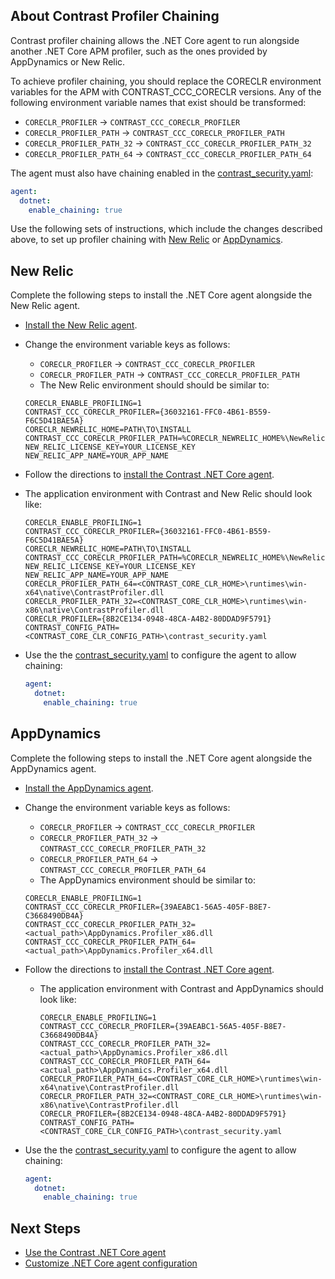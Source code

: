 
<!--
title: "Contrast .NET Core Agent Profiler Chaining"
description: "Contrast .NET Core agent instructions for profiler chaining"
tags: "installation agent .NET Core windows profiler chaining"
-->

## About Contrast Profiler Chaining 

Contrast profiler chaining allows the .NET Core agent to run alongside another .NET Core APM profiler, such as the ones provided by AppDynamics or New Relic. 

To achieve profiler chaining, you should replace the CORECLR environment variables for the APM with CONTRAST_CCC_CORECLR versions. Any of the following environment variable names that exist should be transformed: 

- `CORECLR_PROFILER` -> `CONTRAST_CCC_CORECLR_PROFILER`
- `CORECLR_PROFILER_PATH` -> `CONTRAST_CCC_CORECLR_PROFILER_PATH`
- `CORECLR_PROFILER_PATH_32` -> `CONTRAST_CCC_CORECLR_PROFILER_PATH_32`
- `CORECLR_PROFILER_PATH_64` -> `CONTRAST_CCC_CORECLR_PROFILER_PATH_64`

The agent must also have chaining enabled in the [contrast_security.yaml](installation-netcoreconfig.html):

``` yaml
agent:
  dotnet:
    enable_chaining: true
```

Use the following sets of instructions, which include the changes described above, to set up profiler chaining with [New Relic](#new-relic) or [AppDynamics](#appdynamics). 

## New Relic

Complete the following steps to install the .NET Core agent alongside the New Relic agent.

* [Install the New Relic agent](https://docs.newrelic.com/docs/agents/net-agent/installation/install-net-core-agent).

* Change the environment variable keys as follows:

    - `CORECLR_PROFILER` -> `CONTRAST_CCC_CORECLR_PROFILER`
    - `CORECLR_PROFILER_PATH` -> `CONTRAST_CCC_CORECLR_PROFILER_PATH`

    * The New Relic environment should should be similar to:

    ``` shell
    CORECLR_ENABLE_PROFILING=1
    CONTRAST_CCC_CORECLR_PROFILER={36032161-FFC0-4B61-B559-F6C5D41BAE5A}
    CORECLR_NEWRELIC_HOME=PATH\TO\INSTALL
    CONTRAST_CCC_CORECLR_PROFILER_PATH=%CORECLR_NEWRELIC_HOME%\NewRelic.Profiler.dll
    NEW_RELIC_LICENSE_KEY=YOUR_LICENSE_KEY
    NEW_RELIC_APP_NAME=YOUR_APP_NAME
    ```

* Follow the directions to [install the Contrast .NET Core agent](installation-netcoreinstall.html#netcore-windows).

 * The application environment with Contrast and New Relic should look like:

    ``` shell
    CORECLR_ENABLE_PROFILING=1
    CONTRAST_CCC_CORECLR_PROFILER={36032161-FFC0-4B61-B559-F6C5D41BAE5A}
    CORECLR_NEWRELIC_HOME=PATH\TO\INSTALL
    CONTRAST_CCC_CORECLR_PROFILER_PATH=%CORECLR_NEWRELIC_HOME%\NewRelic.Profiler.dll
    NEW_RELIC_LICENSE_KEY=YOUR_LICENSE_KEY
    NEW_RELIC_APP_NAME=YOUR_APP_NAME
    CORECLR_PROFILER_PATH_64=<CONTRAST_CORE_CLR_HOME>\runtimes\win-x64\native\ContrastProfiler.dll
    CORECLR_PROFILER_PATH_32=<CONTRAST_CORE_CLR_HOME>\runtimes\win-x86\native\ContrastProfiler.dll
    CORECLR_PROFILER={8B2CE134-0948-48CA-A4B2-80DDAD9F5791}
    CONTRAST_CONFIG_PATH=<CONTRAST_CORE_CLR_CONFIG_PATH>\contrast_security.yaml
    ```
    
* Use the the [contrast_security.yaml](installation-netcoreconfig.html) to configure the agent to allow chaining:

    ``` yaml
    agent:
      dotnet:
        enable_chaining: true
    ```

## AppDynamics

Complete the following steps to install the .NET Core agent alongside the AppDynamics agent.

* [Install the AppDynamics agent](https://docs.appdynamics.com/display/PRO45/Install+the+.NET+Core+Microservices+Agent+for+Windows).

* Change the environment variable keys as follows:

    - `CORECLR_PROFILER` -> `CONTRAST_CCC_CORECLR_PROFILER`
    - `CORECLR_PROFILER_PATH_32` -> `CONTRAST_CCC_CORECLR_PROFILER_PATH_32`
    - `CORECLR_PROFILER_PATH_64` -> `CONTRAST_CCC_CORECLR_PROFILER_PATH_64`

    * The AppDynamics environment should be similar to:

     ``` shell
     CORECLR_ENABLE_PROFILING=1
     CONTRAST_CCC_CORECLR_PROFILER={39AEABC1-56A5-405F-B8E7-C3668490DB4A}
     CONTRAST_CCC_CORECLR_PROFILER_PATH_32=<actual_path>\AppDynamics.Profiler_x86.dll
     CONTRAST_CCC_CORECLR_PROFILER_PATH_64=<actual_path>\AppDynamics.Profiler_x64.dll
     ```

* Follow the directions to [install the Contrast .NET Core agent](installation-netcoreinstall.html#netcore-windows).

  * The application environment with Contrast and AppDynamics should look like:

    ``` shell
    CORECLR_ENABLE_PROFILING=1
    CONTRAST_CCC_CORECLR_PROFILER={39AEABC1-56A5-405F-B8E7-C3668490DB4A}
    CONTRAST_CCC_CORECLR_PROFILER_PATH_32=<actual_path>\AppDynamics.Profiler_x86.dll
    CONTRAST_CCC_CORECLR_PROFILER_PATH_64=<actual_path>\AppDynamics.Profiler_x64.dll
    CORECLR_PROFILER_PATH_64=<CONTRAST_CORE_CLR_HOME>\runtimes\win-x64\native\ContrastProfiler.dll
    CORECLR_PROFILER_PATH_32=<CONTRAST_CORE_CLR_HOME>\runtimes\win-x86\native\ContrastProfiler.dll
    CORECLR_PROFILER={8B2CE134-0948-48CA-A4B2-80DDAD9F5791}
    CONTRAST_CONFIG_PATH=<CONTRAST_CORE_CLR_CONFIG_PATH>\contrast_security.yaml
    ```
    
* Use the the [contrast_security.yaml](installation-netcoreconfig.html) to configure the agent to allow chaining:

    ``` yaml
    agent:
      dotnet:
        enable_chaining: true
    ```

## Next Steps

* [Use the Contrast .NET Core agent](installation-netcoreusage.html)  
* [Customize .NET Core agent configuration](installation-netcoreconfig.html)  
